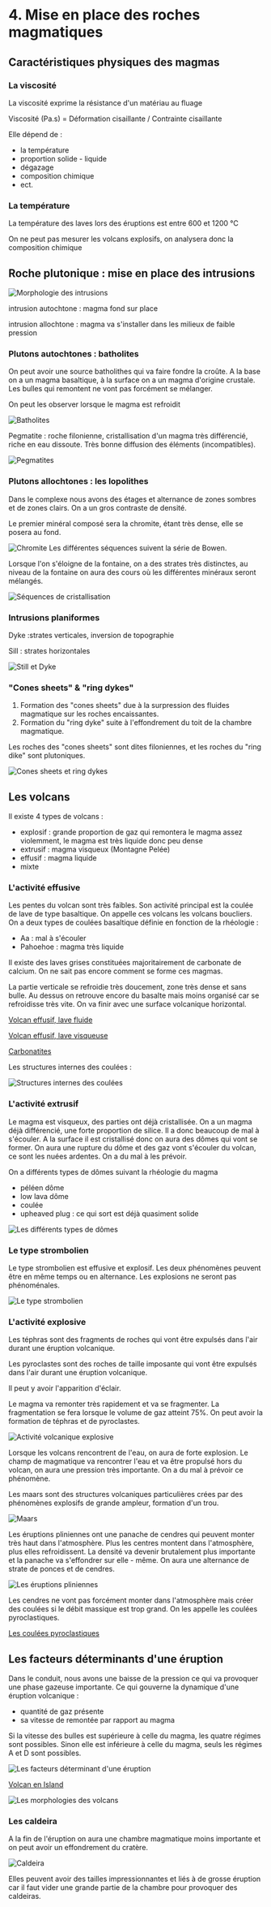 # 4. Mise en place des roches magmatiques

## Caractéristiques physiques des magmas

### La viscosité

La viscosité exprime la résistance d'un matériau au fluage

Viscosité (Pa.s) = Déformation cisaillante / Contrainte cisaillante

Elle dépend de :

* la température
* proportion solide - liquide
* dégazage
* composition chimique
* ect.

### La température

La température des laves lors des éruptions est entre 600 et 1200 °C

On ne peut pas mesurer les volcans explosifs, on analysera donc la composition chimique

## Roche plutonique : mise en place des intrusions

![Morphologie des intrusions](Images/intrusions.PNG)

intrusion autochtone : magma fond sur place

intrusion allochtone : magma va s'installer dans les milieux de faible pression

### Plutons autochtones : batholites

On peut avoir une source batholithes qui va faire fondre la croûte. A la base on a un magma basaltique, à la surface on a un magma d'origine crustale. Les bulles qui remontent ne vont pas forcément se mélanger.

On peut les observer lorsque le magma est refroidit 

![Batholites](Images/batholites.PNG)

Pegmatite : roche filonienne, cristallisation d'un magma très différencié, riche en eau dissoute. Très bonne diffusion des éléments (incompatibles).

![Pegmatites](Images/pegmatite.PNG)

### Plutons allochtones : les lopolithes

Dans le complexe  nous avons des étages et alternance de zones sombres et de zones clairs. On a un gros contraste de densité.

Le premier minéral composé sera la chromite, étant très dense, elle se posera au fond.

![Chromite](Images/chromite.PNG)
Les différentes séquences suivent la série de Bowen.

Lorsque l'on s'éloigne de la fontaine, on a des strates très distinctes, au niveau de la fontaine on aura des cours où les différentes minéraux seront mélangés.

![Séquences de cristallisation](Images/fontaine.PNG)

### Intrusions planiformes 

Dyke :strates verticales, inversion de topographie

Sill : strates horizontales

![Still et Dyke](Images/stilletdyke.PNG)

### "Cones sheets" & "ring dykes"

1. Formation des "cones sheets" due à la surpression des fluides magmatique sur les roches encaissantes.
2. Formation du "ring dyke" suite à l'effondrement du toit de la chambre magmatique.

Les roches des "cones sheets" sont dites filoniennes, et les roches du "ring dike" sont plutoniques.

![Cones sheets et ring dykes](Images/stilletdyke.PNG)

## Les volcans

Il existe 4 types de volcans :

* explosif : grande proportion de gaz qui remontera le magma assez violemment, le magma est très liquide donc peu dense
* extrusif : magma  visqueux (Montagne Pelée)
* effusif : magma liquide
* mixte

### L'activité effusive

Les pentes du volcan sont très faibles. Son activité principal est la coulée de lave de type basaltique. On appelle ces volcans les volcans boucliers. On a deux types de coulées basaltique définie en fonction de la rhéologie :

* Aa : mal à s'écouler
* Pahoehoe : magma très liquide

Il existe des laves grises constituées majoritairement de carbonate de calcium. On ne sait pas encore comment se forme ces magmas.

La partie verticale se refroidie très doucement, zone très dense et sans bulle. Au dessus on retrouve encore du basalte mais moins organisé car se refroidisse très vite. On va finir avec une surface volcanique horizontal.

[Volcan effusif, lave fluide](https://www.youtube.com/watch?v=bro9UuvYQSg)

[Volcan effusif, lave visqueuse](https://www.youtube.com/watch?v=_ZV_xCRX1PM)

[Carbonatites](https://www.youtube.com/watch?v=qputaVyn7TE)

Les structures internes des coulées : 

![Structures internes des coulées](Images/structureinterne.PNG)

### L'activité extrusif

Le magma est visqueux, des parties ont déjà cristallisée. On a un magma déjà différencié, une forte proportion de silice. Il a donc beaucoup de mal à s'écouler. A la surface il est cristallisé donc on aura des dômes qui vont se former. On aura une rupture du dôme et des gaz vont s'écouler du volcan, ce sont les nuées ardentes. On a du mal à les prévoir.

On a différents types de dômes suivant la rhéologie du magma

* péléen dôme
* low lava dôme
* coulée
* upheaved plug : ce qui sort est déjà quasiment solide

![Les différents types de dômes](Images/typesdedome.PNG)

### Le type strombolien

Le type strombolien est effusive et explosif. Les deux phénomènes peuvent être en même temps ou en alternance. Les explosions ne seront pas phénoménales.

![Le type strombolien](Images/strombolien.PNG)

### L'activité explosive

Les téphras sont des fragments de roches qui vont être expulsés dans l'air durant une éruption volcanique.

Les pyroclastes sont des roches de taille imposante qui vont être expulsés dans l'air durant une éruption volcanique.

Il peut y avoir l'apparition d'éclair.

Le magma va remonter très rapidement et va se fragmenter. La fragmentation se fera lorsque le volume de gaz atteint 75%. On peut avoir la formation de téphras et de pyroclastes.

![Activité volcanique explosive](Images/explosion.PNG)

Lorsque les volcans rencontrent de l'eau, on aura de forte explosion. Le champ de magmatique va rencontrer l'eau et va être propulsé hors du volcan, on aura une pression très importante. On a du mal à prévoir ce phénomène.

Les maars sont des structures volcaniques particulières crées par des phénomènes explosifs de grande ampleur, formation d'un trou.

![Maars](Images/maars.PNG)

Les éruptions pliniennes ont une panache de cendres qui peuvent monter très haut dans l'atmosphère. Plus les centres montent dans l'atmosphère, plus elles refroidissent. La densité va devenir brutalement plus importante et la panache va s'effondrer sur elle - même. On aura une alternance de strate de ponces et de cendres.

![Les éruptions pliniennes](Images/plinienne.PNG)

Les cendres ne vont pas forcément monter dans l'atmosphère mais créer des coulées si le débit massique est trop grand. On les appelle les coulées pyroclastiques.

[Les coulées pyroclastiques](https://www.youtube.com/watch?v=nFEwgBkzTiM)

## Les facteurs déterminants d'une éruption

Dans le conduit, nous avons une baisse de la pression ce qui va provoquer une phase gazeuse importante. Ce qui gouverne la dynamique d'une éruption volcanique :

* quantité de gaz présente
* sa vitesse de remontée par rapport au magma 


Si la vitesse des bulles est supérieure à celle du magma, les quatre régimes sont possibles. Sinon elle est inférieure à celle du magma, seuls les régimes A et D sont possibles.

![Les facteurs déterminant d'une éruption](Images/regimes.PNG)

[Volcan en Island](https://www.youtube.com/watch?v=JwEprwMGPq4)

![Les morphologies des volcans](Images/morphologies.PNG)

### Les caldeira

A la fin de l'éruption on aura une chambre magmatique moins importante et on peut avoir un effondrement du cratère.

![Caldeira](Images/caldeira.PNG)

Elles peuvent avoir des tailles impressionnantes et liés à de grosse éruption car il faut vider une grande partie de la chambre pour provoquer des caldeiras.

